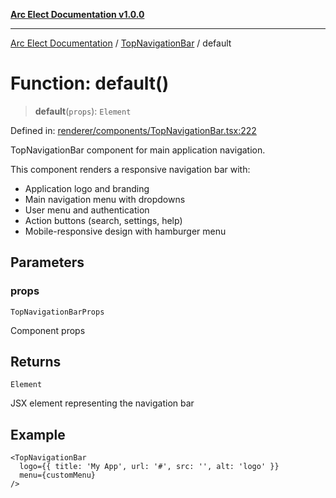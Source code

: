 [**Arc Elect Documentation v1.0.0**](../../README.md)

---

[Arc Elect Documentation](../../modules.md) / [TopNavigationBar](../README.md) / default

# Function: default()

> **default**(`props`): `Element`

Defined in: [renderer/components/TopNavigationBar.tsx:222](https://github.com/wijnand-gritter/arc-elect/blob/c2867786d8264971474ef9a0d9cc5a8943053f07/src/renderer/components/TopNavigationBar.tsx#L222)

TopNavigationBar component for main application navigation.

This component renders a responsive navigation bar with:

- Application logo and branding
- Main navigation menu with dropdowns
- User menu and authentication
- Action buttons (search, settings, help)
- Mobile-responsive design with hamburger menu

## Parameters

### props

`TopNavigationBarProps`

Component props

## Returns

`Element`

JSX element representing the navigation bar

## Example

```tsx
<TopNavigationBar
  logo={{ title: 'My App', url: '#', src: '', alt: 'logo' }}
  menu={customMenu}
/>
```
